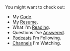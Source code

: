 You might want to check out:

- My [Code](https://github.com/tylerhcarter/).
- My [Resume](https://www.linkedin.com/in/tylerhcarter/).
- What I'm [Reading](https://read.tylercarter.org/).
- Questions I've [Answered](https://stackoverflow.com/users/58088/tyler-carter).
- [Podcasts](podcasts.md) I'm Following.
- [Channels](channels.md) I'm Watching.
